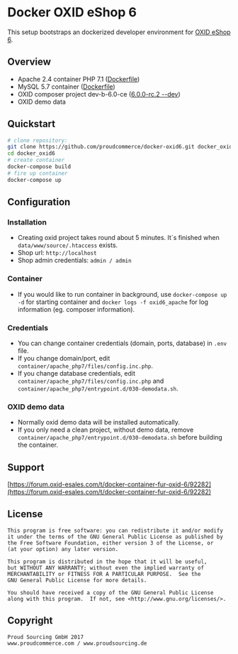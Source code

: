 # Docker OXID eShop 6

This setup bootstraps an dockerized developer environment for [OXID eShop 6](https://github.com/OXID-eSales/oxideshop_ce).

## Overview

- Apache 2.4 container PHP 7.1 ([Dockerfile](container/apache_php7/Dockerfile))
- MySQL 5.7 container ([Dockerfile](https://github.com/docker-library/mysql/blob/883703dfb30d9c197e0059a669c4bb64d55f6e0d/5.7/Dockerfile))
- OXID composer project dev-b-6.0-ce ([6.0.0-rc.2 --dev](https://github.com/OXID-eSales/oxideshop_ce/blob/v6.0.0-rc.2/composer.json))
- OXID demo data

## Quickstart

```bash
# clone repository:
git clone https://github.com/proudcommerce/docker-oxid6.git docker_oxid6
cd docker_oxid6
# create container
docker-compose build
# fire up container
docker-compose up
```
## Configuration

### Installation
- Creating oxid project takes round about 5 minutes. It´s finished when `data/www/source/.htaccess` exists.
- Shop url: `http://localhost`
- Shop admin credentials: `admin / admin`

### Container
- If you would like to run container in background, use `docker-compose up -d` for starting container and `docker logs -f oxid6_apache` for log information (eg. composer information).

### Credentials
- You can change container credentials (domain, ports, database) in `.env` file.
- If you change domain/port, edit `container/apache_php7/files/config.inc.php`.
- If you change database credentials, edit `container/apache_php7/files/config.inc.php` and `container/apache_php7/entrypoint.d/030-demodata.sh`.

### OXID demo data
- Normally oxid demo data will be installed automatically.
- If you only need a clean project, without demo data, remove `container/apache_php7/entrypoint.d/030-demodata.sh` before building the container.

## Support

[https://forum.oxid-esales.com/t/docker-container-fur-oxid-6/92282](https://forum.oxid-esales.com/t/docker-container-fur-oxid-6/92282)

## License

    This program is free software: you can redistribute it and/or modify
    it under the terms of the GNU General Public License as published by
    the Free Software Foundation, either version 3 of the License, or
    (at your option) any later version.

    This program is distributed in the hope that it will be useful,
    but WITHOUT ANY WARRANTY; without even the implied warranty of
    MERCHANTABILITY or FITNESS FOR A PARTICULAR PURPOSE.  See the
    GNU General Public License for more details.

    You should have received a copy of the GNU General Public License
    along with this program.  If not, see <http://www.gnu.org/licenses/>.
    

## Copyright

	Proud Sourcing GmbH 2017
	www.proudcommerce.com / www.proudsourcing.de

